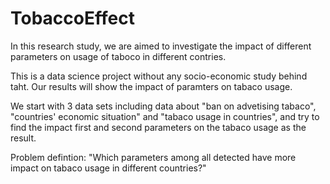 # TobaccoEffect

In this research study, we are aimed to investigate the impact of different parameters on usage of taboco in different contries.

This is a data science project without any socio-economic study behind taht. Our results will show the impact of paramters on tabaco usage.

We start with 3 data sets including data about "ban on advetising tabaco", "countries' economic situation" and "tabaco usage in countries", and try to find the impact first and second parameters on the tabaco usage as the result.

Problem defintion: "Which parameters among all detected have more impact on tabaco usage in different countries?"
